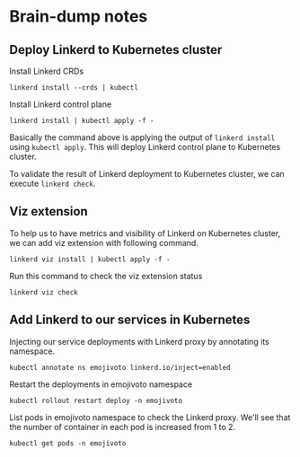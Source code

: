 # Brain-dump notes
## Deploy Linkerd to Kubernetes cluster

Install Linkerd CRDs
```
linkerd install --crds | kubectl 
```

Install Linkerd control plane
```
linkerd install | kubectl apply -f -
```
Basically the command above is applying the output of `linkerd install` using `kubectl apply`. This will deploy Linkerd control plane to Kubernetes cluster.

To validate the result of Linkerd deployment to Kubernetes cluster, we can execute `linkerd check`.

## Viz extension
To help us to have metrics and visibility of Linkerd on Kubernetes cluster, we can add viz extension with following command.
```
linkerd viz install | kubectl apply -f -
```

Run this command to check the viz extension status
```
linkerd viz check
```

## Add Linkerd to our services in Kubernetes
Injecting our service deployments with Linkerd proxy by annotating its namespace.
```
kubectl annotate ns emojivoto linkerd.io/inject=enabled
```
Restart the deployments in emojivoto namespace
```
kubectl rollout restart deploy -n emojivoto
```
List pods in emojivoto namespace to check the Linkerd proxy. We'll see that the number of container in each pod is increased from 1 to 2.
```
kubectl get pods -n emojivoto
```